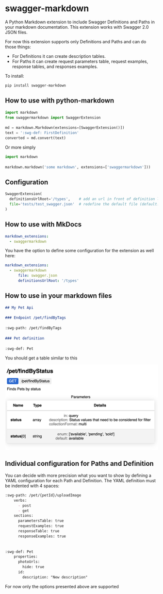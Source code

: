 # swagger-markdown

A Python Markdown extension to include Swagger Definitions and Paths in your markdown documentation.
This extension works with Swagger 2.0 JSON files.

For now this extension supports only Definitions and Paths and can do those things:

 * For Definitions it can create description tables.
 * For Paths it can create request parameters table, request examples, response tables, and responses examples.


To install:

```bash
pip install swagger-markdown
```

## How to use with python-markdown

```python
import markdown
from swaggermarkdown import SwaggerExtension

md = markdown.Markdown(extensions=[SwaggerExtension()])
text = ':swg-def: FirstDefinition'
converted = md.convert(text)
```

Or more simply

```python
import markdown

markdown.markdown('some markdown', extensions=['swaggermarkdown']))
```

## Configuration

```python
SwaggerExtension(
  definitionsUrlRoot='/types',    # add an url in front of definition links (only if not present in current page)
  file='tests/test_swagger.json'  # redefine the default file (default: swagger.json)
)
```

## How to use with MkDocs

```yaml
markdown_extensions:
  - swaggermarkdown
```

You have the option to define some configuration for the extension as well here:

```yaml
markdown_extensions:
  - swaggermarkdown
      file: swagger.json
      definitionsUrlRoot: '/types'
```
## How to use in your markdown files

```markdown
## My Pet Api

### Endpoint /pet/findByTags

:swg-path: /pet/findByTags

### Pet definition

:swg-def: Pet
```

You should get a table similar to this

 <img src="https://raw.githubusercontent.com/batiste/swagger-markdown/main/swaggermarkdown.png" width="700">

## Individual configuration for Paths and Definition

You can decide with more precision what you want to show by defining a YAML configuration
for each Path and Definition. The YAML definition must be indented with 4 spaces:

```markdown
:swg-path: /pet/{petId}/uploadImage
    verbs:
      - post
      - get
    sections:
      parametersTable: true
      requestExamples: true
      responseTable: true
      responseExamples: true


:swg-def: Pet
    properties:
      photoUrls:
        hide: true
      id:
        description: "New description"
```

For now only the options presented above are supported



